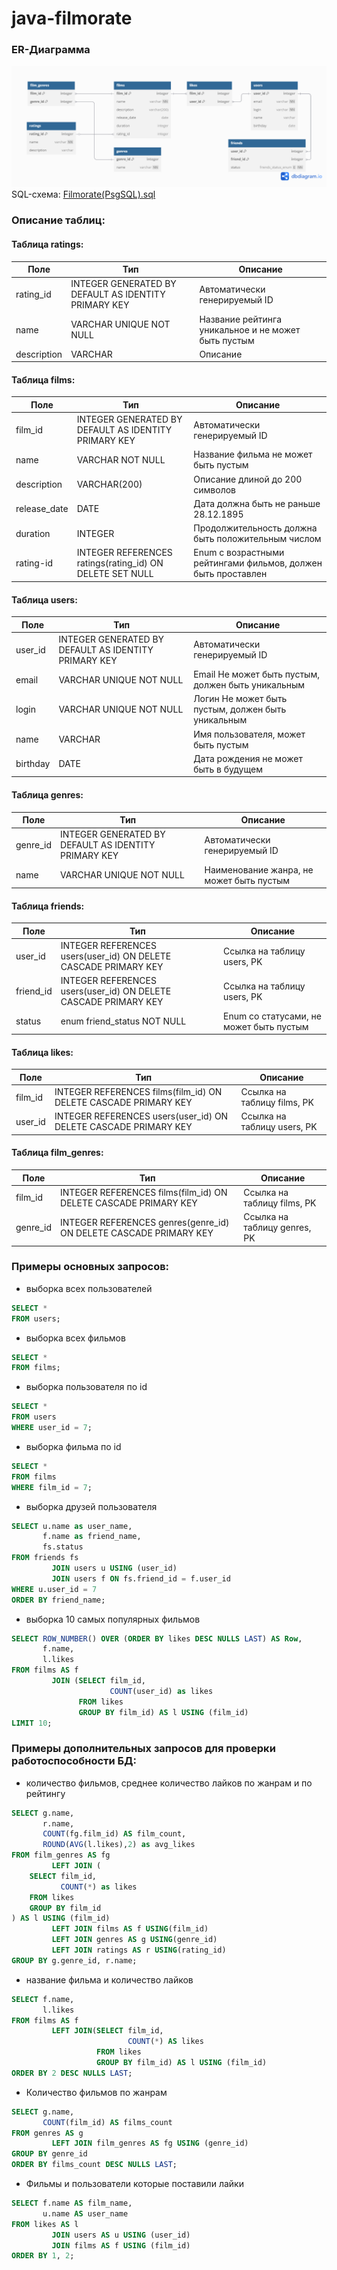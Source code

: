 # java-filmorate

### ER-Диаграмма

![Filmorate.png](Filmorate.png)
SQL-схема: [Filmorate(PsgSQL).sql](src%2Fmain%2Fresources%2FFilmorate%28PsgSQL%29.sql)

### Описание таблиц:

#### Таблица ratings:

| Поле        | Тип                                                  | Описание                                            |
| ----------- | ---------------------------------------------------- | --------------------------------------------------- |
| rating_id   | INTEGER GENERATED BY DEFAULT AS IDENTITY PRIMARY KEY | Автоматически генерируемый ID                       |
| name        | VARCHAR UNIQUE NOT NULL                              | Название рейтинга уникальное и не может быть пустым |
| description | VARCHAR                                              | Описание                                            |

#### Таблица films:

| Поле         | Тип                                                      | Описание                                                      |
| ------------ | -------------------------------------------------------- | ------------------------------------------------------------- |
| film_id      | INTEGER GENERATED BY DEFAULT AS IDENTITY PRIMARY KEY     | Автоматически генерируемый ID                                 |
| name         | VARCHAR NOT NULL                                         | Название фильма не может быть пустым                          |
| description  | VARCHAR(200)                                             | Описание длиной до 200 символов                               |
| release_date | DATE                                                     | Дата должна быть не раньше 28.12.1895                         |
| duration     | INTEGER                                                  | Продолжительность должна быть положительным числом            |
| rating-id    | INTEGER REFERENCES ratings(rating_id) ON DELETE SET NULL | Enum с возрастными рейтингами фильмов, должен быть проставлен |

#### Таблица users:

| Поле     | Тип                                                  | Описание                                           |
| -------- | ---------------------------------------------------- | -------------------------------------------------- |
| user_id  | INTEGER GENERATED BY DEFAULT AS IDENTITY PRIMARY KEY | Автоматически генерируемый ID                      |
| email    | VARCHAR UNIQUE NOT NULL                              | Email Не может быть пустым, должен быть уникальным |
| login    | VARCHAR UNIQUE NOT NULL                              | Логин Не может быть пустым, должен быть уникальным |
| name     | VARCHAR                                              | Имя пользователя, может быть пустым                |
| birthday | DATE                                                 | Дата рождения не может быть в будущем              |

#### Таблица genres:

| Поле     | Тип                                                  | Описание                                 |
| -------- | ---------------------------------------------------- | ---------------------------------------- |
| genre_id | INTEGER GENERATED BY DEFAULT AS IDENTITY PRIMARY KEY | Автоматически генерируемый ID            |
| name     | VARCHAR UNIQUE NOT NULL                              | Наименование жанра, не может быть пустым |

#### Таблица friends:

| Поле      | Тип                                                             | Описание                                |
| --------- | --------------------------------------------------------------- | --------------------------------------- |
| user_id   | INTEGER REFERENCES users(user_id) ON DELETE CASCADE PRIMARY KEY | Ссылка на таблицу users, PK             |
| friend_id | INTEGER REFERENCES users(user_id) ON DELETE CASCADE PRIMARY KEY | Ссылка на таблицу users, PK             |
| status    | enum friend_status NOT NULL                                     | Enum со статусами, не может быть пустым |

#### Таблица likes:

| Поле    | Тип                                                             | Описание                    |
| ------- | --------------------------------------------------------------- | --------------------------- |
| film_id | INTEGER REFERENCES films(film_id) ON DELETE CASCADE PRIMARY KEY | Ссылка на таблицу films, PK |
| user_id | INTEGER REFERENCES users(user_id) ON DELETE CASCADE PRIMARY KEY | Ссылка на таблицу users, PK |

#### Таблица film_genres:

| Поле     | Тип                                                               | Описание                     |
| -------- | ----------------------------------------------------------------- | ---------------------------- |
| film_id  | INTEGER REFERENCES films(film_id) ON DELETE CASCADE PRIMARY KEY   | Ссылка на таблицу films, PK  |
| genre_id | INTEGER REFERENCES genres(genre_id) ON DELETE CASCADE PRIMARY KEY | Ссылка на таблицу genres, PK |

### Примеры основных запросов:

- выборка всех пользователей
```sql
SELECT *
FROM users;
```

- выборка всех фильмов
```sql
SELECT *
FROM films;
```

- выборка пользователя по id
```sql
SELECT *
FROM users
WHERE user_id = 7;
```

- выборка фильма по id
```sql
SELECT *
FROM films
WHERE film_id = 7;
```

- выборка друзей пользователя
```sql
SELECT u.name as user_name,
       f.name as friend_name,
       fs.status
FROM friends fs
         JOIN users u USING (user_id)
         JOIN users f ON fs.friend_id = f.user_id
WHERE u.user_id = 7
ORDER BY friend_name;
```

- выборка 10 самых популярных фильмов
```sql
SELECT ROW_NUMBER() OVER (ORDER BY likes DESC NULLS LAST) AS Row,
       f.name,
       l.likes
FROM films AS f
         JOIN (SELECT film_id,
                      COUNT(user_id) as likes
               FROM likes
               GROUP BY film_id) AS l USING (film_id)
LIMIT 10;
```

### Примеры дополнительных запросов для проверки работоспособности БД:

- количество фильмов, среднее количество лайков по жанрам и по рейтингу
```sql
SELECT g.name,
       r.name,
       COUNT(fg.film_id) AS film_count,
       ROUND(AVG(l.likes),2) as avg_likes
FROM film_genres AS fg
         LEFT JOIN (
    SELECT film_id,
           COUNT(*) as likes
    FROM likes
    GROUP BY film_id
) AS l USING (film_id)
         LEFT JOIN films AS f USING(film_id)
         LEFT JOIN genres AS g USING(genre_id)
         LEFT JOIN ratings AS r USING(rating_id)
GROUP BY g.genre_id, r.name;
```

- название фильма и количество лайков
```sql
SELECT f.name,
       l.likes
FROM films AS f
         LEFT JOIN(SELECT film_id,
                          COUNT(*) AS likes
                   FROM likes
                   GROUP BY film_id) AS l USING (film_id)
ORDER BY 2 DESC NULLS LAST;
```

- Количество фильмов по жанрам
```sql
SELECT g.name,
       COUNT(film_id) AS films_count
FROM genres AS g
         LEFT JOIN film_genres AS fg USING (genre_id)
GROUP BY genre_id
ORDER BY films_count DESC NULLS LAST;
```

- Фильмы и пользователи которые поставили лайки
```sql
SELECT f.name AS film_name,
       u.name AS user_name
FROM likes AS l
         JOIN users AS u USING (user_id)
         JOIN films AS f USING (film_id)
ORDER BY 1, 2;
```